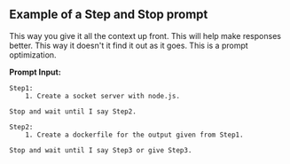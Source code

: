 
## Example of a Step and Stop prompt

This way you give it all the context up front. This will help make responses better. This way it doesn't it find it out as it goes.
This is a prompt optimization.

**Prompt Input:**
```
Step1: 
    1. Create a socket server with node.js.

Stop and wait until I say Step2.

Step2:
    1. Create a dockerfile for the output given from Step1.

Stop and wait until I say Step3 or give Step3.
```